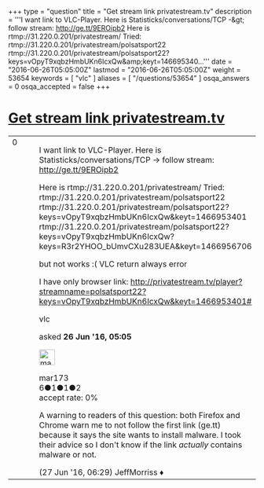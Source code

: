 +++
type = "question"
title = "Get stream link privatestream.tv"
description = '''I want link to VLC-Player. Here is Statisticks/conversations/TCP -&amp;gt; follow stream: http://ge.tt/9EROipb2 Here is rtmp://31.220.0.201/privatestream/ Tried: rtmp://31.220.0.201/privatestream/polsatsport22 rtmp://31.220.0.201/privatestream/polsatsport22?keys=vOpyT9xqbzHmbUKn6IcxQw&amp;amp;keyt=146695340...'''
date = "2016-06-26T05:05:00Z"
lastmod = "2016-06-26T05:05:00Z"
weight = 53654
keywords = [ "vlc" ]
aliases = [ "/questions/53654" ]
osqa_answers = 0
osqa_accepted = false
+++

<div class="headNormal">

# [Get stream link privatestream.tv](/questions/53654/get-stream-link-privatestreamtv)

</div>

<div id="main-body">

<div id="askform">

<table id="question-table" style="width:100%;"><colgroup><col style="width: 50%" /><col style="width: 50%" /></colgroup><tbody><tr class="odd"><td style="width: 30px; vertical-align: top"><div class="vote-buttons"><div id="post-53654-score" class="post-score" title="current number of votes">0</div><div id="favorite-count" class="favorite-count"></div></div></td><td><div id="item-right"><div class="question-body"><p>I want link to VLC-Player. Here is Statisticks/conversations/TCP -&gt; follow stream: <a href="http://ge.tt/9EROipb2">http://ge.tt/9EROipb2</a></p><p>Here is <span>rtmp://31.220.0.201/privatestream/</span> Tried: <span>rtmp://31.220.0.201/privatestream/polsatsport22</span> <span>rtmp://31.220.0.201/privatestream/polsatsport22?keys=vOpyT9xqbzHmbUKn6IcxQw&amp;keyt=1466953401</span> <span>rtmp://31.220.0.201/privatestream/polsatsport22?keys=vOpyT9xqbzHmbUKn6IcxQw?keys=R3r2YHOO_bUmvCXu283UEA&amp;keyt=1466956706</span></p><p>but not works :( VLC return always error</p><p>I have only browser link: <a href="http://privatestream.tv/player?streamname=polsatsport22?keys=vOpyT9xqbzHmbUKn6IcxQw&amp;keyt=1466953401#">http://privatestream.tv/player?streamname=polsatsport22?keys=vOpyT9xqbzHmbUKn6IcxQw&amp;keyt=1466953401#</a></p></div><div id="question-tags" class="tags-container tags">vlc</div><div id="question-controls" class="post-controls"></div><div class="post-update-info-container"><div class="post-update-info post-update-info-user"><p>asked <strong>26 Jun '16, 05:05</strong></p><img src="https://secure.gravatar.com/avatar/98bafa784d7146ae6a63b74874cb137e?s=32&amp;d=identicon&amp;r=g" class="gravatar" width="32" height="32" alt="mar173&#39;s gravatar image" /><p>mar173<br />
<span class="score" title="6 reputation points">6</span><span title="1 badges"><span class="badge1">●</span><span class="badgecount">1</span></span><span title="1 badges"><span class="silver">●</span><span class="badgecount">1</span></span><span title="2 badges"><span class="bronze">●</span><span class="badgecount">2</span></span><br />
<span class="accept_rate" title="Rate of the user&#39;s accepted answers">accept rate:</span> <span title="mar173 has no accepted answers">0%</span></p></div></div><div id="comments-container-53654" class="comments-container"><span id="53673"></span><div id="comment-53673" class="comment"><div id="post-53673-score" class="comment-score"></div><div class="comment-text"><p>A warning to readers of this question: both Firefox and Chrome warn me to not follow the first link (ge.tt) because it says the site wants to install malware. I took their advice so I don't know if the link <em>actually</em> contains malware or not.</p></div><div id="comment-53673-info" class="comment-info"><span class="comment-age">(27 Jun '16, 06:29)</span> JeffMorriss ♦</div></div></div><div id="comment-tools-53654" class="comment-tools"></div><div class="clear"></div><div id="comment-53654-form-container" class="comment-form-container"></div><div class="clear"></div></div></td></tr></tbody></table>

</div>

</div>


